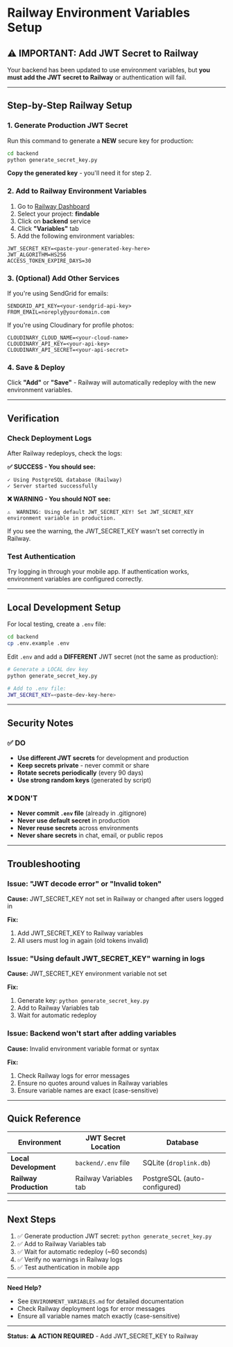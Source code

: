 # Railway Environment Variables Setup

## ⚠️ IMPORTANT: Add JWT Secret to Railway

Your backend has been updated to use environment variables, but **you must add the JWT secret to Railway** or authentication will fail.

---

## Step-by-Step Railway Setup

### 1. Generate Production JWT Secret

Run this command to generate a **NEW** secure key for production:

```bash
cd backend
python generate_secret_key.py
```

**Copy the generated key** - you'll need it for step 2.

### 2. Add to Railway Environment Variables

1. Go to [Railway Dashboard](https://railway.app)
2. Select your project: **findable**
3. Click on **backend** service
4. Click **"Variables"** tab
5. Add the following environment variables:

```
JWT_SECRET_KEY=<paste-your-generated-key-here>
JWT_ALGORITHM=HS256
ACCESS_TOKEN_EXPIRE_DAYS=30
```

### 3. (Optional) Add Other Services

If you're using SendGrid for emails:

```
SENDGRID_API_KEY=<your-sendgrid-api-key>
FROM_EMAIL=noreply@yourdomain.com
```

If you're using Cloudinary for profile photos:

```
CLOUDINARY_CLOUD_NAME=<your-cloud-name>
CLOUDINARY_API_KEY=<your-api-key>
CLOUDINARY_API_SECRET=<your-api-secret>
```

### 4. Save & Deploy

Click **"Add"** or **"Save"** - Railway will automatically redeploy with the new environment variables.

---

## Verification

### Check Deployment Logs

After Railway redeploys, check the logs:

**✅ SUCCESS - You should see:**
```
✓ Using PostgreSQL database (Railway)
✓ Server started successfully
```

**❌ WARNING - You should NOT see:**
```
⚠️  WARNING: Using default JWT_SECRET_KEY! Set JWT_SECRET_KEY environment variable in production.
```

If you see the warning, the JWT_SECRET_KEY wasn't set correctly in Railway.

### Test Authentication

Try logging in through your mobile app. If authentication works, environment variables are configured correctly.

---

## Local Development Setup

For local testing, create a `.env` file:

```bash
cd backend
cp .env.example .env
```

Edit `.env` and add a **DIFFERENT** JWT secret (not the same as production):

```bash
# Generate a LOCAL dev key
python generate_secret_key.py

# Add to .env file:
JWT_SECRET_KEY=<paste-dev-key-here>
```

---

## Security Notes

### ✅ DO

- **Use different JWT secrets** for development and production
- **Keep secrets private** - never commit or share
- **Rotate secrets periodically** (every 90 days)
- **Use strong random keys** (generated by script)

### ❌ DON'T

- **Never commit `.env` file** (already in .gitignore)
- **Never use default secret** in production
- **Never reuse secrets** across environments
- **Never share secrets** in chat, email, or public repos

---

## Troubleshooting

### Issue: "JWT decode error" or "Invalid token"

**Cause:** JWT_SECRET_KEY not set in Railway or changed after users logged in

**Fix:**
1. Add JWT_SECRET_KEY to Railway variables
2. All users must log in again (old tokens invalid)

### Issue: "Using default JWT_SECRET_KEY" warning in logs

**Cause:** JWT_SECRET_KEY environment variable not set

**Fix:**
1. Generate key: `python generate_secret_key.py`
2. Add to Railway Variables tab
3. Wait for automatic redeploy

### Issue: Backend won't start after adding variables

**Cause:** Invalid environment variable format or syntax

**Fix:**
1. Check Railway logs for error messages
2. Ensure no quotes around values in Railway variables
3. Ensure variable names are exact (case-sensitive)

---

## Quick Reference

| Environment | JWT Secret Location | Database |
|-------------|---------------------|----------|
| **Local Development** | `backend/.env` file | SQLite (`droplink.db`) |
| **Railway Production** | Railway Variables tab | PostgreSQL (auto-configured) |

---

## Next Steps

1. ✅ Generate production JWT secret: `python generate_secret_key.py`
2. ✅ Add to Railway Variables tab
3. ✅ Wait for automatic redeploy (~60 seconds)
4. ✅ Verify no warnings in Railway logs
5. ✅ Test authentication in mobile app

---

**Need Help?**

- See `ENVIRONMENT_VARIABLES.md` for detailed documentation
- Check Railway deployment logs for error messages
- Ensure all variable names match exactly (case-sensitive)

---

**Status:** ⚠️ **ACTION REQUIRED** - Add JWT_SECRET_KEY to Railway

